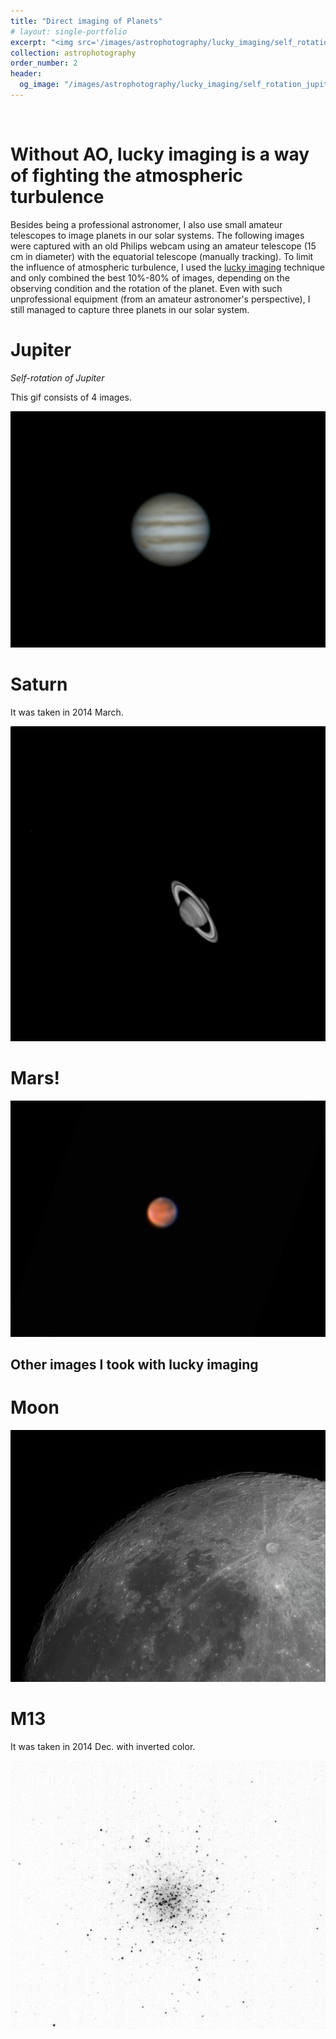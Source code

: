 ```yaml
---
title: "Direct imaging of Planets"
# layout: single-portfolio
excerpt: "<img src='/images/astrophotography/lucky_imaging/self_rotation_jupiter.gif'>"
collection: astrophotography
order_number: 2
header: 
  og_image: "/images/astrophotography/lucky_imaging/self_rotation_jupiter.gif"
---
```


<br>

# Without AO, lucky imaging is a way of fighting the atmospheric turbulence

Besides being a professional astronomer, I also use small amateur telescopes to image planets in our solar systems.
The following images were captured with an old Philips webcam using an amateur telescope (15 cm in diameter) with the equatorial telescope (manually tracking). To limit the influence of atmospheric turbulence, I used the [lucky imaging](https://en.wikipedia.org/wiki/Lucky_imaging) technique and only combined the best 10%-80% of images, depending on the observing condition and the rotation of the planet. Even with such unprofessional equipment (from an amateur astronomer's perspective), I still managed to capture three planets in our solar system.  

# Jupiter
*Self-rotation of Jupiter*

This gif consists of 4 images.

![Jupiter](/images/astrophotography/lucky_imaging/self_rotation_jupiter.gif)
<br>

# Saturn
It was taken in 2014 March.

![Saturn](/images/astrophotography/lucky_imaging/Saturn2.png)
<br>


# Mars!
![Mars](/images/astrophotography/lucky_imaging/Mars.png)
<br>


## Other images I took with lucky imaging 
# Moon
![Moon](/images/astrophotography/lucky_imaging/Moon.jpeg)
<br>

# M13 
It was taken in 2014 Dec. with inverted color.

![M13](/images/astrophotography/lucky_imaging/M13_croped.png)
<br>






<!-- 
In these projects I leverage social media data to study the early stages of
radicalization and participation in extremist movements. In one, I use geocoded
videos uploads to explore the relationship between American military fatalities
overseas and far-right mobilization. The other applies computer vision
techniques to recruitment videos from groups within the Salafi Jihadi movement
to study how different groups within a broader clandestine movement use
rhetorical strategies to communicate to a broad pool of potential supporters.

## Working paper

Richard McAlexander, Rob Williams, and Michael Rubin. "They’re Still There, He’s All Gone: American Fatalities in Foreign Wars and Right-Wing Radicalization at Home."

> What explains right-wing radicalization in the US? Research shows that demographic changes and economic decline both drive support for the far-right. We contribute to this research agenda by 1) studying the elusive early stages in the process of radicalization and 2) highlighting an additional factor that contributes to right-wing radicalization in the US: the impact of foreign wars on society at home. We argue that the communities that bear the greatest costs of foreign wars are most prone to high rates of right-wing radicalization. To support this claim, we present robust correlations between participation in the far-right social media website Parler and fatalities among residents who served in the US wars in Iraq and Afghanistan. This correlation holds at both the county and census tract level, and persists after controlling for the level of military service in an area. The costs of the US's foreign wars have important effects on domestic US politics.

[Working Paper](https://preprints.apsanet.org/engage/api-gateway/apsa/assets/orp/resource/item/61115b4018911da2f6dd1def/original/they-re-still-there-he-s-all-gone-american-fatalities-in-foreign-wars-and-right-wing-radicalization-at-home.pdf){: .btn--research} [Supplemental Information](https://preprints.apsanet.org/engage/api-gateway/apsa/assets/orp/resource/item/61115c914cb47968ba2bb2d8/original/appendix-for-they-re-still-there-he-s-all-gone-american-fatalities-in-foreign-wars-and-right-wing-radicalization-at-home.pdf){: .btn--research}


## Manuscript in preparation

Rob Williams. "Mapping Extremist Networks with Visual Imagery." Presented at the Annual Meeting of the Society for Political Methodology, Cambridge, MA, July 2019 the 2nd Annual Politics and Computational Social Science Conference, Washington, DC, August 2019.

> Identifying networks of cooperation and conflict between actors in broader social movements can be a challenging task even when data are easily obtainable. When actors are involved in socially marginal movements such as extremist groups, this task becomes even more difficult due to the high degree of secrecy that surrounds communication and interaction between members. However, extremist groups such as terrorist groups often release extensive amounts of propaganda material, including video, magazines, and social media content. I focus on video propaganda and use computer vision techniques to identify points of interest within video frames and extract quantitative descriptions of them. I then find unsupervised clusters of these image fragment that I hand label e.g. guns, faces, banners, etc. I assign each point of interest in a frame to its appropriate category, and then generate counts of each category's frequency within each video. I then rely on unsupervised clustering methods to detect groups of videos that use similar visual imagery. Extremist group propaganda materials represent an untapped potential source of information about patterns of allegiance within the broader movement as groups that are aligned with one another are likely to produce material sharing many of the same images, terms, and themes. I evaluate this method on a sample of propaganda videos produced by groups within the Salafi Jihadi movement and compare this video-derived measure of group relationships with existing qualitative work mapping these connections to validate my findings. This computer vision approach will allow researchers to identify individual terrorist groups within broader movements when the extensive information on group interactions required for traditional network analysis is unavailable.

[Poster](/files/pdf/research/PolMeth 2019 Poster.pdf){: .btn--research} -->


